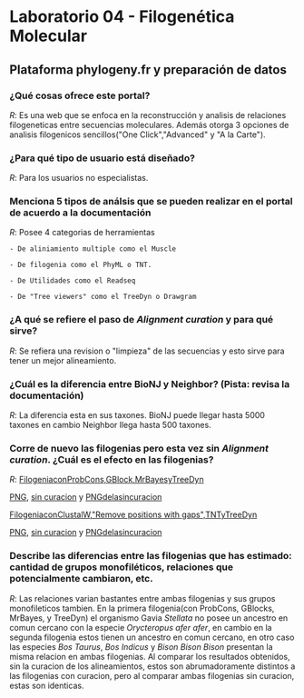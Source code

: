 # Laboratorio 04 - Filogenética Molecular

## Plataforma phylogeny.fr y preparación de datos

### ¿Qué cosas ofrece este portal? 

_R_: Es una web que se enfoca en la reconstrucción y analisis de relaciones filogeneticas entre secuencias moleculares. Además otorga 3 opciones de analisis filogenicos sencillos("One Click","Advanced" y "A la Carte").  

### ¿Para qué tipo de usuario está diseñado?

_R_: Para los usuarios no especialistas.

### Menciona 5 tipos de análsis que se pueden realizar en el portal de acuerdo a la documentación

_R_: Posee 4 categorias de herramientas
    
    - De aliniamiento multiple como el Muscle
    
    - De filogenia como el PhyML o TNT.
    
    - De Utilidades como el Readseq
    
    - De "Tree viewers" como el TreeDyn o Drawgram
    
### ¿A qué se refiere el paso de *Alignment curation* y para qué sirve?

_R_: Se refiera una revision o "limpieza" de las secuencias y esto sirve para tener un mejor alineamiento. 

### ¿Cuál es la diferencia entre BioNJ y Neighbor? (Pista: revisa la documentación)

_R_: La diferencia esta en sus taxones. BioNJ puede llegar hasta 5000 taxones en cambio Neighbor llega hasta 500 taxones.

### Corre de nuevo las filogenias pero esta vez sin *Alignment curation*. ¿Cuál es el efecto en las filogenias?

_R_: [FilogeniaconProbCons,GBlock,MrBayesyTreeDyn](https://drive.google.com/file/d/0B0rzqm380_roSUQyaWY5MjFDcjQ/view?usp=sharing)

[PNG](https://drive.google.com/file/d/0B0rzqm380_roajRZWUt6aUFfT2M/view?usp=sharing), 
[sin curacion](https://drive.google.com/file/d/0B0rzqm380_roMnJ2WWZmVTZJOFU/view?usp=sharing) y
[PNGdelasincuracion](https://drive.google.com/file/d/0B0rzqm380_roc0xpejRxYmtkWFE/view?usp=sharing)

[FilogeniaconClustalW,"Remove positions with gaps",TNTyTreeDyn](https://drive.google.com/file/d/0B0rzqm380_roX3pGRWpOWkdQNXc/view?usp=sharing)

[PNG](https://drive.google.com/file/d/0B0rzqm380_roX0d5Ny1oQ1VKM2c/view?usp=sharing),
[sin curacion](https://drive.google.com/file/d/0B0rzqm380_rodUtOUWRJU1VnbkU/view?usp=sharing) y
[PNGdelasincuracion](https://drive.google.com/file/d/0B0rzqm380_roY2xyaG5ZT2QwWms/view?usp=sharing)

### Describe las diferencias entre las filogenias que has estimado: cantidad de grupos monofiléticos, relaciones que potencialmente cambiaron, etc.

_R_: Las relaciones varian bastantes entre ambas filogenias y sus grupos monofileticos tambien. En la primera filogenia(con ProbCons, GBlocks, MrBayes, y TreeDyn) el organismo Gavia _Stellata_ no posee un ancestro en comun cercano con la especie _Orycteropus afer afer_, en cambio en la segunda filogenia estos tienen un ancestro en comun cercano, en otro caso las especies _Bos Taurus_, _Bos Indicus_ y _Bison Bison Bison_ presentan la misma relacion en ambas filogenias. Al comparar los resultados obtenidos, sin la curacion de los alineamientos, estos son abrumadoramente distintos a las filogenias con curacion, pero al comparar ambas filogenias sin curacion, estas son identicas.   
